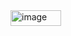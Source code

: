 

<img width="81" height="25" alt="image" src="https://github.com/user-attachments/assets/2209e675-39ad-456a-bbc5-61a12521850f" />
